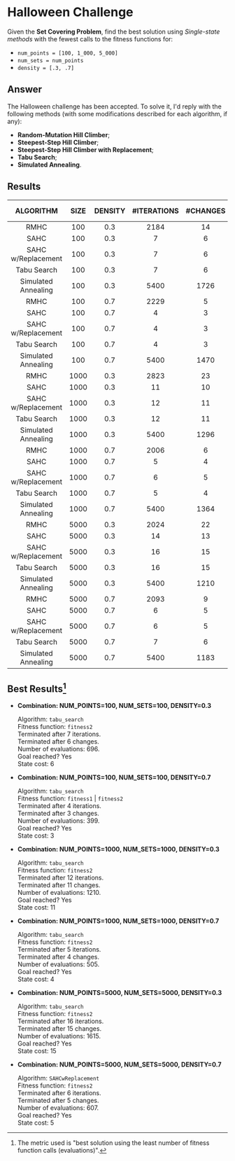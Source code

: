# Halloween Challenge

Given the **Set Covering Problem**, find the best solution using *Single-state methods* with the fewest calls to the fitness functions for:

* `num_points = [100, 1_000, 5_000]`
* `num_sets = num_points`
* `density = [.3, .7]` 

## Answer

The Halloween challenge has been accepted. To solve it, I'd reply with the following methods (with some modifications described for each algorithm, if any):
- **Random-Mutation Hill Climber**;
- **Steepest-Step Hill Climber**;
- **Steepest-Step Hill Climber with Replacement**;
- **Tabu Search**;
- **Simulated Annealing**.

## Results

**ALGORITHM**|**SIZE**|**DENSITY**|**#ITERATIONS**|**#CHANGES**|**#EVALUATIONS**|**STATE COST**
:-----:|:-----:|:-----:|:-----:|:-----:|:-----:|:-----:
RMHC|100|0.3|2184|14|2185|8
SAHC|100|0.3|7|6|701|6
SAHC w/Replacement|100|0.3|7|6|701|6
Tabu Search|100|0.3|7|6|696|6
Simulated Annealing|100|0.3|5400|1726|5400|8
RMHC|100|0.7|2229|5|2230|3
SAHC|100|0.7|4|3|401|3
SAHC w/Replacement|100|0.7|4|3|401|3
Tabu Search|100|0.7|4|3|399|3
Simulated Annealing|100|0.7|5400|1470|5400|6
RMHC|1000|0.3|2823|23|2824|15 
SAHC|1000|0.3|11|10|11001|10
SAHC w/Replacement|1000|0.3|12|11|1211|11 
Tabu Search|1000|0.3|12|11|1210|11 
Simulated Annealing|1000|0.3|5400|1296|5400|20 
RMHC|1000|0.7|2006|6|2007|6
SAHC|1000|0.7|5|4|5001|4
SAHC w/Replacement|1000|0.7|6|5|607|5
Tabu Search|1000|0.7|5|4|505|4
Simulated Annealing|1000|0.7|5400|1364|5400|22
RMHC|5000|0.3|2024|22|2025|22 
SAHC|5000|0.3|14|13|70001|13
SAHC w/Replacement|5000|0.3|16|15|1617|15 
Tabu Search|5000|0.3|16|15|1615|15 
Simulated Annealing|5000|0.3|5400|1210|5400|322 
RMHC|5000|0.7|2093|9|2094|7
SAHC|5000|0.7|6|5|30001|5
SAHC w/Replacement|5000|0.7|6|5|607|5
Tabu Search|5000|0.7|7|6|707|6
Simulated Annealing|5000|0.7|5400|1183|5400|325

## Best Results[^1]

- **Combination: NUM_POINTS=100, NUM_SETS=100, DENSITY=0.3**

    Algorithm: `tabu_search` \
    Fitness function: `fitness2` \
    Terminated after 7 iterations. \
    Terminated after 6 changes. \
    Number of evaluations: 696. \
    Goal reached? Yes \
    State cost: 6

- **Combination: NUM_POINTS=100, NUM_SETS=100, DENSITY=0.7**

    Algorithm: `tabu_search` \
    Fitness function: `fitness1` | `fitness2` \
    Terminated after 4 iterations. \
    Terminated after 3 changes. \
    Number of evaluations: 399. \
    Goal reached? Yes \
    State cost: 3

- **Combination: NUM_POINTS=1000, NUM_SETS=1000, DENSITY=0.3**

    Algorithm: `tabu_search` \
    Fitness function: `fitness2` \
    Terminated after 12 iterations. \
    Terminated after 11 changes. \
    Number of evaluations: 1210. \
    Goal reached? Yes \
    State cost: 11

- **Combination: NUM_POINTS=1000, NUM_SETS=1000, DENSITY=0.7**

    Algorithm: `tabu_search` \
    Fitness function: `fitness2` \
    Terminated after 5 iterations. \
    Terminated after 4 changes. \
    Number of evaluations: 505. \
    Goal reached? Yes \
    State cost: 4

- **Combination: NUM_POINTS=5000, NUM_SETS=5000, DENSITY=0.3**

    Algorithm: `tabu_search` \
    Fitness function: `fitness2` \
    Terminated after 16 iterations. \
    Terminated after 15 changes. \
    Number of evaluations: 1615. \
    Goal reached? Yes \
    State cost: 15

- **Combination: NUM_POINTS=5000, NUM_SETS=5000, DENSITY=0.7**

    Algorithm: `SAHCwReplacement` \
    Fitness function: `fitness2` \
    Terminated after 6 iterations. \
    Terminated after 5 changes. \
    Number of evaluations: 607. \
    Goal reached? Yes \
    State cost: 5

[^1]: The metric used is "best solution using the least number of fitness function calls (evaluations)".